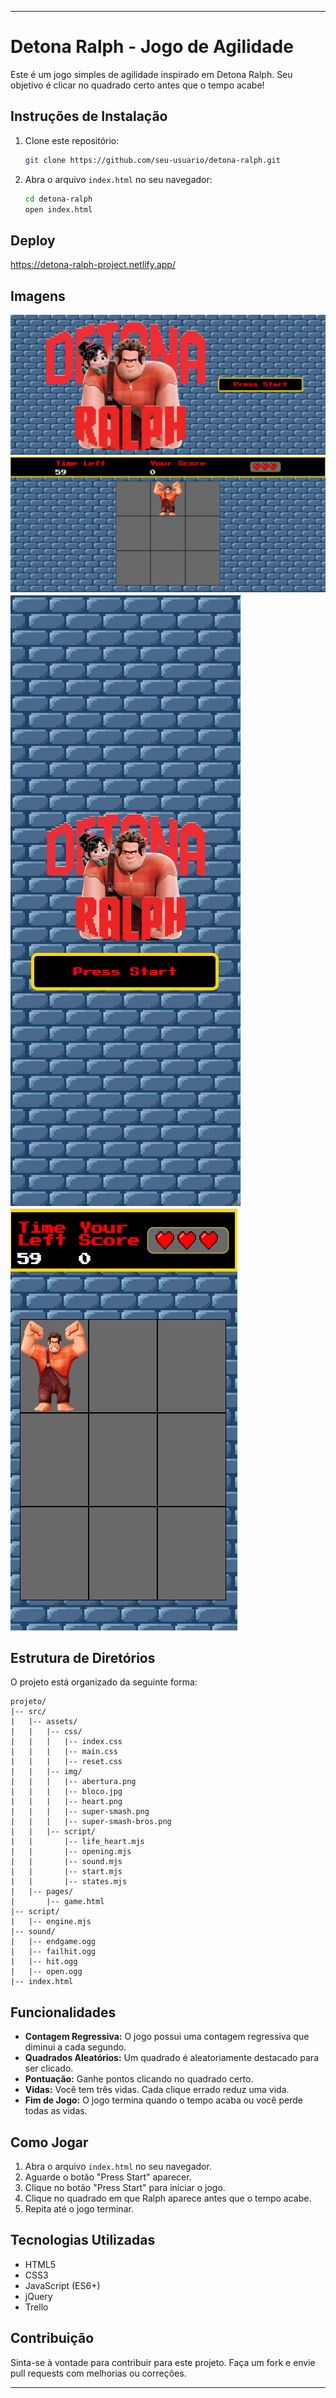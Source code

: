 
---

# Detona Ralph - Jogo de Agilidade

Este é um jogo simples de agilidade inspirado em Detona Ralph. Seu objetivo é clicar no quadrado certo antes que o tempo acabe!

## Instruções de Instalação

1. Clone este repositório:

   ```bash
   git clone https://github.com/seu-usuario/detona-ralph.git
   ```

2. Abra o arquivo `index.html` no seu navegador:

   ```bash
   cd detona-ralph
   open index.html
   ```
## Deploy
https://detona-ralph-project.netlify.app/

## Imagens
![Alt text](image.png)
![Alt text](image-1.png)
![Alt text](image-2.png)
![Alt text](image-3.png)


## Estrutura de Diretórios

O projeto está organizado da seguinte forma:

```
projeto/
|-- src/
|   |-- assets/
|   |   |-- css/
|   |   |   |-- index.css
|   |   |   |-- main.css
|   |   |   |-- reset.css
|   |   |-- img/
|   |   |   |-- abertura.png
|   |   |   |-- bloco.jpg
|   |   |   |-- heart.png
|   |   |   |-- super-smash.png
|   |   |   |-- super-smash-bros.png
|   |   |-- script/
|   |       |-- life_heart.mjs
|   |       |-- opening.mjs
|   |       |-- sound.mjs
|   |       |-- start.mjs
|   |       |-- states.mjs
|   |-- pages/
|       |-- game.html
|-- script/
|   |-- engine.mjs
|-- sound/
|   |-- endgame.ogg
|   |-- failhit.ogg
|   |-- hit.ogg
|   |-- open.ogg
|-- index.html
```

## Funcionalidades

- **Contagem Regressiva:** O jogo possui uma contagem regressiva que diminui a cada segundo.
- **Quadrados Aleatórios:** Um quadrado é aleatoriamente destacado para ser clicado.
- **Pontuação:** Ganhe pontos clicando no quadrado certo.
- **Vidas:** Você tem três vidas. Cada clique errado reduz uma vida.
- **Fim de Jogo:** O jogo termina quando o tempo acaba ou você perde todas as vidas.

## Como Jogar

1. Abra o arquivo `index.html` no seu navegador.
2. Aguarde o botão "Press Start" aparecer.
3. Clique no botão "Press Start" para iniciar o jogo.
4. Clique no quadrado em que Ralph aparece antes que o tempo acabe.
5. Repita até o jogo terminar.

## Tecnologias Utilizadas

- HTML5
- CSS3
- JavaScript (ES6+)
- jQuery
- Trello

## Contribuição

Sinta-se à vontade para contribuir para este projeto. Faça um fork e envie pull requests com melhorias ou correções.

---